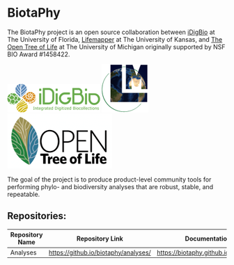 # BiotaPhy

The BiotaPhy project is an open source collaboration between
[iDigBio](https://idigbio.org) at The University of Florida, 
[Lifemapper](http://lifemapper.org) at The University of Kansas, and 
[The Open Tree of Life](https://tree.opentreeoflife.org/opentree)
at The University of Michigan originally supported by NSF BIO Award #1458422.

![iDigBio](/assets/images/idigbio_logo.png)
![Lifemapper](/assets/images/lm_logo.png)
![Open Tree of Life](/assets/images/otl_logo.png)

The goal of the project is to produce product-level community tools for
performing phylo- and biodiversity analyses that are robust, stable, and
repeatable.


## Repositories:
 | Repository Name | Repository Link | Documentation                          |
 | --------------- | --------------- | -------------------------------------- |
 | Analyses        | https://github.io/biotaphy/analyses/ | https://biotaphy.github.io/analyses/ | 

